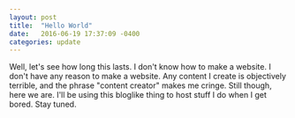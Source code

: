 ```yaml
---
layout: post
title:  "Hello World"
date:   2016-06-19 17:37:09 -0400
categories: update
---
```


Well, let's see how long this lasts.  I don't know how to make a website.  I don't have any reason to make a website.  Any content I create is objectively terrible, and the phrase "content creator" makes me cringe.  Still though, here we are.  I'll be using this bloglike thing to host stuff I do when I get bored.  Stay tuned.